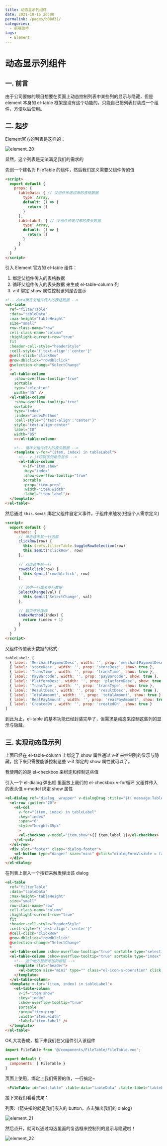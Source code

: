 ```yaml
---
title: 动态显示列组件
date: 2021-10-15 20:00
permalink: /pages/b08d31/
categories:
  - 前端技术
tags:
  - Element
---
```


# 动态显示列组件

## 一. 前言

由于公司要做的项目想要在页面上动态控制列表中某些列的显示与隐藏，但是 element 本身的 el-table 框架是没有这个功能的，只能自己把列表封装成一个组件，方便以后使用。

## 二. 起步

Element官方的列表是这样的：

![element_20](https://cdn.staticaly.com/gh/oliver556/image-hosting@master/20220110/element_20.1ywzo5vdgxfk.jpg)

显然，这个列表是无法满足我们的需求的

先创一个建名为 FileTable 的组件，然后我们定义需要父组件传的值

```html
<script>
  export default {
    props: {
      tableData: { // 父组件传递过来的表格数据
        type: Array,
        default: () => {
          return []
        }
      },
      tableLabel: { // 父组件传递过来的表头数据
        type: Array,
        default: () => {
          return []
        }
      }
    }
  }
</script>
```

引入 Element 官方的 el-table 组件：

1. 绑定父组件传入的表格数据
2. 循环父组件传入的表头数据 来生成 el-table-column 列
3. v-if 绑定 show 属性控制该列是否显示

```html
<!-- data绑定父组件传入的表格数据 -->
<el-table
  ref="filterTable"
  :data="tableData"
  :max-height="tableHeight"
  size="small"
  row-class-name="row"
  cell-class-name="column"
  :highlight-current-row="true"
  fit
  :header-cell-style="headerStyle"
  :cell-style="{'text-align':'center'}"
  @cell-click="clickRow"
  @row-dblclick="rowdblclick"
  @selection-change="SelectChange"
  >
  <el-table-column 
    :show-overflow-tooltip="true" 
    sortable 
    type="selection"
    width="45" />
  <el-table-column
    :show-overflow-tooltip="true" 
    sortable 
    type="index" 
    :index="indexMethod" 
    :cell-style="{'text-align':'center'}" 
    style="text-align:center" 
    label="ID" 
    width="85"
    ></el-table-column>

    <!-- 循环父组件传入的表头数据 -->
    <template v-for="(item, index) in tableLabel">
      <!-- v-if控制该列是否显示 -->
      <el-table-column
        v-if="item.show"
        :key="index"
        :show-overflow-tooltip="true"
        sortable
        :prop="item.prop"
        :width="item.width"
        :label="item.label"/>
  </template>
</el-table>
```

然后通过 `this.$emit` 绑定父组件自定义事件，子组件来触发(根据个人需求定义)

```html
<script>
  export default {
    methods: {
      // 单击选中某一行选框
      clickRow(row) {
        this.$refs.filterTable.toggleRowSelection(row)
        this.$emit('clickRow', row)
      },
      
      // 双击选中某一行
      rowdblclick(row) {
        this.$emit('rowdblclick', row)
      },
      
      // 选中一行或者多行数据
      SelectChange(val) {
        this.$emit('SelectChange', val)
      },
      
      // 翻页序号连续
      indexMethod(index) {
        return (index + 1)
      }
    }
  }
</script>
```

父组件传值表头数据的格式:

```js
tableLabel: [
  { label: 'MerchantPaymentDesc', width: '', prop: 'merchantPaymentDesc', show: true },
  { label: 'storeDesc', width: '', prop: 'storeDesc', show: true },
  { label: 'TransTime', width: '', prop: 'transTime', show: true },
  { label: 'PayBarcode', width: '', prop: 'payBarcode', show: true },
  { label: 'PlatformDesc', width: '', prop: 'platformDesc', show: true },
  { label: 'TransType', width: '', prop: 'transType', show: true },
  { label: 'ResultDesc', width: '', prop: 'resultDesc', show: true },
  { label: 'TotalAmount', width: '', prop: 'totalAmount', show: true },
  { label: 'RealPayAmount', width: '', prop: 'realPayAmount', show: true },
  { label: 'CreatedOn', width: '', prop: 'createdOn', show: true }
]
```

到此为止，el-table 的基本功能已经封装完毕了，但需求是动态来控制这些列的显示与隐藏。

## 三. 实现动态显示列

上面已经在 el-table-column 上绑定了 show 属性通过 v-if 来控制列的显示与隐藏，接下来只需要能够控制这些 v-if 绑定的 show 属性就可以了。

我使用的的是 el-checkbox 来绑定和控制这些值

引入一个 el-dialog 弹出框 里面放上我们的 el-checkbox v-for循环 父组件传入的表头值 v-model 绑定 show 属性

```html
<el-dialog ref="dialog__wrapper" v-dialogDrag :title="$t('message.TableColumn')" :visible.sync="dialogFormVisible" :close-on-click-modal="false" :close-on-press-escape="false">
  <el-row :gutter="20">
    <el-col
      v-for="(item, index) in tableLabel"
      :key="index"
      :span="6"
      style="height:35px"
      >
      <el-checkbox v-model="item.show">{{ item.label }}</el-checkbox>
    </el-col>
  </el-row>
  <div slot="footer" class="dialog-footer">
    <el-button type="danger" size="mini" @click="dialogFormVisible = false">{{ $t('button.cancel') }}</el-button>
  </div>
</el-dialog>
```

在列表上嵌入一个按钮来触发弹出该 dialog

```html
<el-table
  ref="filterTable"
  :data="tableData"
  :max-height="tableHeight"
  size="small"
  row-class-name="row"
  cell-class-name="column"
  :highlight-current-row="true"
  fit
  :header-cell-style="headerStyle"
  :cell-style="{'text-align':'center'}"
  @cell-click="clickRow"
  @row-dblclick="rowdblclick"
  @selection-change="SelectChange"
  >
  <el-table-column :show-overflow-tooltip="true" sortable type="selection" width="45" />
  <el-table-column :show-overflow-tooltip="true" sortable type="index" :index="indexMethod" :cell-style="{'text-align':'center'}" style="text-align:center" label="ID" width="85">
    <!-- 这个地方是新添加的按钮 -->
    <template slot="header">
      <el-button size="mini" type="" class="el-icon-s-operation" click @click="dialogFormVisible=true" />
    </template>
  </el-table-column>
  <template v-for="(item, index) in tableLabel">
    <el-table-column
      v-if="item.show"
      :key="index"
      :show-overflow-tooltip="true"
      sortable
      :prop="item.prop"
      :width="item.width"
      :label="item.label" />
  </template>
</el-table>
```

OK,大功告成，接下来我们在父组件引入该组件

```js
import FileTable from '@/components/FileTable/FileTable.vue';

export default {
  components: { FileTable }
}
```

页面上使用，绑定上我们需要的值，一行搞定~

```html
 <FileTable id="out-table" :table-data="tableData" :table-label="tableLabel" @rowdblclick="rowdblclick" @SelectChange="SelectChange" />
```

接下来我们看看效果：

列表:（箭头指的就是我们嵌入的 button，点击弹出我们的 dialog）

![element_21](https://cdn.staticaly.com/gh/oliver556/image-hosting@master/20220110/element_21.ms7ytxquysw.jpg)

然后点开，就可以通过勾选里面的复选框来控制列的显示与隐藏啦！

![element_22](https://cdn.staticaly.com/gh/oliver556/image-hosting@master/20220110/element_22.57k6o374udc0.jpg)
